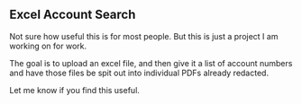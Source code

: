 ## Excel Account Search

Not sure how useful this is for most people. But this is just a project I am working on for work.

The goal is to upload an excel file, and then give it a list of account numbers and have those files be spit out into individual PDFs already redacted.

Let me know if you find this useful.
